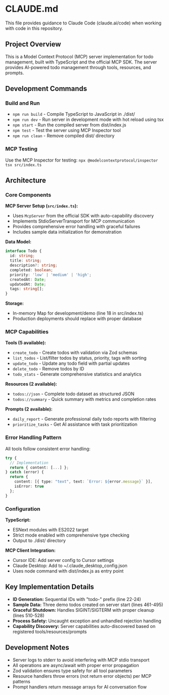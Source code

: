 # CLAUDE.md

This file provides guidance to Claude Code (claude.ai/code) when working with code in this repository.

## Project Overview

This is a Model Context Protocol (MCP) server implementation for todo management, built with TypeScript and the official MCP SDK. The server provides AI-powered todo management through tools, resources, and prompts.

## Development Commands

### Build and Run
- `npm run build` - Compile TypeScript to JavaScript in ./dist/
- `npm run dev` - Run server in development mode with hot reload using tsx
- `npm start` - Run the compiled server from dist/index.js
- `npm test` - Test the server using MCP Inspector tool
- `npm run clean` - Remove compiled dist/ directory

### MCP Testing
Use the MCP Inspector for testing: `npx @modelcontextprotocol/inspector tsx src/index.ts`

## Architecture

### Core Components

**MCP Server Setup (`src/index.ts`):**
- Uses `McpServer` from the official SDK with auto-capability discovery
- Implements StdioServerTransport for MCP communication
- Provides comprehensive error handling with graceful failures
- Includes sample data initialization for demonstration

**Data Model:**
```typescript
interface Todo {
  id: string;
  title: string;
  description?: string;
  completed: boolean;
  priority: 'low' | 'medium' | 'high';
  createdAt: Date;
  updatedAt: Date;
  tags: string[];
}
```

**Storage:**
- In-memory Map for development/demo (line 18 in src/index.ts)
- Production deployments should replace with proper database

### MCP Capabilities

**Tools (5 available):**
- `create_todo` - Create todos with validation via Zod schemas
- `list_todos` - List/filter todos by status, priority, tags with sorting
- `update_todo` - Update any todo field with partial updates
- `delete_todo` - Remove todos by ID
- `todo_stats` - Generate comprehensive statistics and analytics

**Resources (2 available):**
- `todos://json` - Complete todo dataset as structured JSON
- `todos://summary` - Quick summary with metrics and completion rates

**Prompts (2 available):**
- `daily_report` - Generate professional daily todo reports with filtering
- `prioritize_tasks` - Get AI assistance with task prioritization

### Error Handling Pattern

All tools follow consistent error handling:
```typescript
try {
  // Implementation
  return { content: [...] };
} catch (error) {
  return {
    content: [{ type: "text", text: `Error: ${error.message}` }],
    isError: true
  };
}
```

### Configuration

**TypeScript:**
- ESNext modules with ES2022 target
- Strict mode enabled with comprehensive type checking
- Output to ./dist/ directory

**MCP Client Integration:**
- Cursor IDE: Add server config to Cursor settings
- Claude Desktop: Add to ~/.claude_desktop_config.json
- Uses node command with dist/index.js as entry point

## Key Implementation Details

- **ID Generation:** Sequential IDs with "todo-" prefix (line 22-24)
- **Sample Data:** Three demo todos created on server start (lines 461-495)
- **Graceful Shutdown:** Handles SIGINT/SIGTERM with proper cleanup (lines 510-528)
- **Process Safety:** Uncaught exception and unhandled rejection handling
- **Capability Discovery:** Server capabilities auto-discovered based on registered tools/resources/prompts

## Development Notes

- Server logs to stderr to avoid interfering with MCP stdio transport
- All operations are async/await with proper error propagation
- Zod validation ensures type safety for all tool parameters
- Resource handlers throw errors (not return error objects) per MCP patterns
- Prompt handlers return message arrays for AI conversation flow